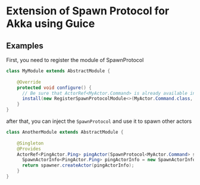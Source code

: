 # Extension of Spawn Protocol for Akka using Guice

## Examples

First, you need to register the module of SpawnProtocol 
```java
class MyModule extends AbstractModule {
  
    @Override
    protected void configure() {
      // Be sure that ActorRef<MyActor.Command> is already available in the Guice context
      install(new RegisterSpawnProtocolModule<>(MyActor.Command.class, MyActor.SpawnActorCommandWrapper::new));
    }
}
```

after that, you can inject the `SpawnProtocol` and use it to spawn other actors
```java
class AnotherModule extends AbstractModule {
  
    @Singleton
    @Provides
    ActorRef<PingActor.Ping> pingActor(SpawnProtocol<MyActor.Command> spawner) {
      SpawnActorInfo<PingActor.Ping> pingActorInfo = new SpawnActorInfo<>(PingActor.create(), ActorCreationStrategy.sequence("pinger"));
      return spawner.createActor(pingActorInfo);
    }
}
```